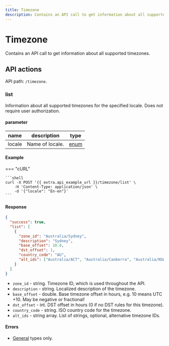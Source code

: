 ```yaml
---
title: Timezone
description: Contains an API call to get information about all supported timezones.
---
```


# Timezone

Contains an API call to get information about all supported timezones.

## API actions

API path: `/timezone`.

### list

Information about all supported timezones for the specified locale. Does not require user authorization.

#### parameter

| name   | description     | type                     |
| ------ | --------------- | ------------------------ |
| locale | Name of locale. | [enum](broken-reference) |

#### Example

\=== "cURL"

````
```shell
curl -X POST '{{ extra.api_example_url }}/timezone/list' \
    -H 'Content-Type: application/json' \
    -d '{"locale": "En-en"}'
```
````

#### Response

```json
{
  "success": true,
  "list": [
    {
      "zone_id": "Australia/Sydney",
      "description": "Sydney",
      "base_offset": 10.0,
      "dst_offset": 1,
      "country_code": "AU",
      "alt_ids": ["Australia/ACT", "Australia/Canberra", "Australia/NSW"]
    }
  ]
}
```

* `zone_id` - string. Timezone ID, which is used throughout the API.
* `description` - string. Localized description of the timezone.
* `base_offset` - double. Base timezone offset in hours, e.g. 10 means UTC +10. May be negative or fractional!
* `dst_offset` - int. DST offset in hours (0 if no DST rules for this timezone).
* `country_code` - string. ISO country code for the timezone.
* `alt_ids` - string array. List of strings, optional, alternative timezone IDs.

#### Errors

* [General](../../general/errors.md#error-codes) types only.
